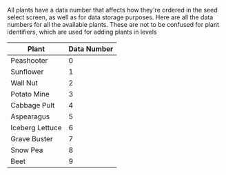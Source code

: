 All plants have a data number that affects how they're ordered in the seed select screen, as well as for data storage purposes. Here are all the data numbers for all the available plants. These are not to be confused for plant identifiers, which are used for adding plants in levels

| Plant | Data Number |
| ---- | ---- |
| Peashooter | 0 |
| Sunflower | 1 |
| Wall Nut | 2 |
| Potato Mine | 3 |
| Cabbage Pult | 4 |
| Aspearagus | 5 |
| Iceberg Lettuce | 6 |
| Grave Buster | 7 |
| Snow Pea | 8 |
| Beet | 9 |
